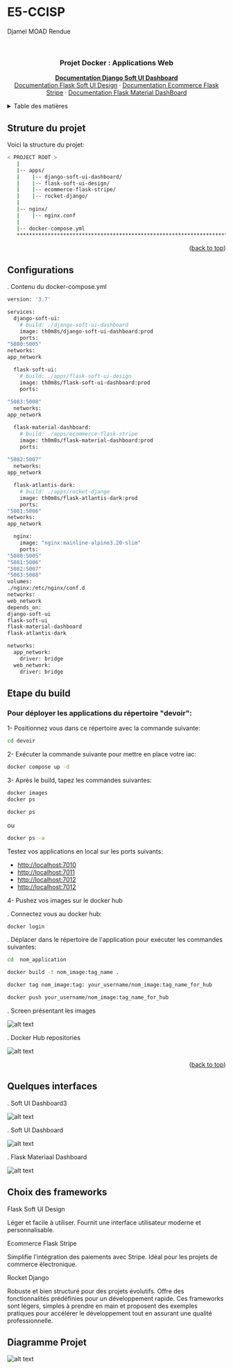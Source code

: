 # E5-CCISP
Djamel MOAD Rendue 




<!-- PROJECT LOGO --> <br /> <div align="center"> <h3 align="center">Projet Docker : Applications Web</h3> <p align="center"> 
<a href="https://github.com/app-generator/django-soft-ui-dashboard"><strong>Documentation Django Soft UI Dashboard </strong></a> <br /> 
<a href="https://github.com/app-generator/flask-soft-ui-design">Documentation Flask Soft UI Design</a> · 
<a href="https://github.com/app-generator/ecommerce-flask-stripe">Documentation Ecommerce Flask Stripe</a> · 
<a href="https://github.com/app-generator/flask-material-dashboard.git">Documentation Flask Material DashBoard</a> </p> </div>

<!-- TABLE OF CONTENTS --> <details> <summary>Table des matières</summary> <ol> <li><a href="#structure-du-projet">Structure du projet</a></li> <li><a href="#configurations">Configurations</a></li> 
<li><a href="#etape-du-build">Étape du build</a></li> <li><a href="#logs">Logs</a></li> <li><a href="#quelques-interfaces">Quelques Interfaces</a></li> </ol> </details>



<!-- ABOUT THE PROJECT -->
## Struture du projet

Voici la structure du projet:

```bash
< PROJECT ROOT >
   |
   |-- apps/
   |    |-- django-soft-ui-dashboard/
   |    |-- flask-soft-ui-design/
   |    |-- ecommerce-flask-stripe/
   |    |-- rocket-django/
   |
   |-- nginx/
   |    |-- nginx.conf
   |
   |-- docker-compose.yml
   ************************************************************************
```


<p align="right">(<a href="#readme-top">back to top</a>)</p>

<!-- FILES CONFIGURATIONS -->
## Configurations

. Contenu du docker-compose.yml

``` bash
version: '3.7'

services:
  django-soft-ui:
    # build: ./django-soft-ui-dashboard
    image: th0m8s/django-soft-ui-dashboard:prod
    ports:
"5080:5005"
networks:
app_network

  flask-soft-ui:
    # build: ./apps/flask-soft-ui-design
    image: th0m8s/flask-soft-ui-dashboard:prod
    ports: 
      
"5083:5008"
  networks:
app_network

  flask-material-dashboard:
    # build: ./apps/ecommerce-flask-stripe
    image: th0m8s/flask-material-dashboard:prod
    ports:
      
"5082:5007"
  networks:
app_network

  flask-atlantis-dark:
    # build: ./apps/rocket-django
    image: th0m8s/flask-atlantis-dark:prod
    ports:
"5081:5006"
networks:
app_network

  nginx:
    image: "nginx:mainline-alpine3.20-slim"
    ports:
"5080:5005"
"5081:5006"
"5082:5007"
"5083:5008"
volumes:
./nginx:/etc/nginx/conf.d
networks:
web_network
depends_on:
django-soft-ui
flask-soft-ui
flask-material-dashboard
flask-atlantis-dark

networks:
  app_network:
    driver: bridge
  web_network:
    driver: bridge

```

<!-- GETTING STARTED -->
## Etape du build

### Pour déployer les applications du répertoire "devoir":

1- Positionnez vous dans ce répertoire avec la commande suivante:

``` bash
cd devoir
```

2- Exécuter la commande suivante pour mettre en place votre iac:

``` bash
docker compose up -d
```

3- Après le build, tapez les commandes suivantes:

``` bash
docker images
docker ps
```


``` bash
docker ps
```
ou
``` bash
docker ps -a
```

Testez vos applications en local sur les ports suivants: 
  <ul>
    <li><a href="#http://localhost:5080">http://localhost:7010</a></li>
    <li><a href="#http://localhost:5081">http://localhost:7011</a></li>
    <li><a href="#http://localhost:5082">http://localhost:7012</a></li>
    <li><a href="#http://localhost:5083ùùùù">http://localhost:7012</a></li>

  </ul>

4- Pushez vos images sur le docker hub

. Connectez vous au docker hub:

``` bash
docker login
```

. Déplacer dans le répertoire de l'application pour exécuter les commandes suivantes:
``` bash
cd  nom_application
```

``` bash
docker build -t nom_image:tag_name .
```

``` bash
docker tag nom_image:tag: your_username/nom_image:tag_name_for_hub
```

``` bash
docker push your_username/nom_image:tag_name_for_hub
```


. Screen présentant les images

![alt text](screen/lesimages.png)

. Docker Hub repositories

![alt text](screen/GitHubRepository.jpg)

<p align="right">(<a href="#readme-top">back to top</a>)</p>


<!-- INTERFACES -->
## Quelques interfaces

. Soft UI Dashboard3

![alt text](screen/Dashboard.png)

. Soft UI Dashboard

![alt text](screen/SoftDashborad.png)

. Flask Materiaal Dashboard

![alt text](screen/flask.png)


## Choix des frameworks


Flask Soft UI Design

Léger et facile à utiliser.
Fournit une interface utilisateur moderne et personnalisable.

Ecommerce Flask Stripe

Simplifie l'intégration des paiements avec Stripe.
Idéal pour les projets de commerce électronique.

Rocket Django

Robuste et bien structuré pour des projets évolutifs.
Offre des fonctionnalités prédéfinies pour un développement rapide.
Ces frameworks sont légers, simples à prendre en main et proposent des exemples pratiques pour accélérer le développement tout en assurant une qualité professionnelle.

## Diagramme Projet

![alt text](screen/Shema3.png)

